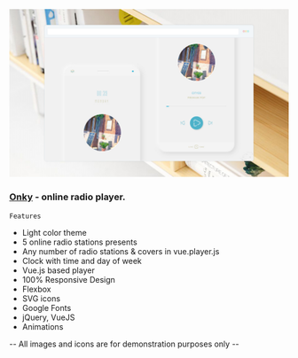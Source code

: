 <img src="preview/view.png">

### [Onky](https://onky.vercel.app/) - online radio player. ###

```
Features
```

- Light color theme
- 5 online radio stations presents
- Any number of radio stations & covers in vue.player.js
- Clock with time and day of week
- Vue.js based player
- 100% Responsive Design
- Flexbox
- SVG icons 
- Google Fonts
- jQuery, VueJS
- Animations

-- All images and icons are for demonstration purposes only --
